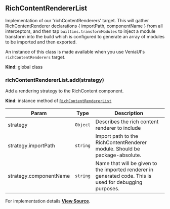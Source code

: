 <a name="RichContentRendererList"></a>

## RichContentRendererList
Implementation of our 'richContentRenderers' target. This will gather
RichContentRenderer declarations { importPath, componentName } from all
interceptors, and then tap `builtins.transformModules` to inject a module
transform into the build which is configured to generate an array of modules
to be imported and then exported.

An instance of this class is made available when you use VeniaUI's
`richContentRenderers` target.

**Kind**: global class  
<a name="RichContentRendererList+add"></a>

### richContentRendererList.add(strategy)
Add a rendering strategy to the RichContent component.

**Kind**: instance method of [<code>RichContentRendererList</code>](#RichContentRendererList)  

| Param | Type | Description |
| --- | --- | --- |
| strategy | <code>Object</code> | Describes the rich content renderer to include |
| strategy.importPath | <code>string</code> | Import path to the RichContentRenderer module. Should be package-absolute. |
| strategy.componentName | <code>string</code> | Name that will be given to the imported renderer in generated code. This is used for debugging purposes. |



For implementation details [**View Source**](https://github.com/magento/pwa-studio/blob/develop/packages/venia-ui/lib/targets/RichContentRendererList.js).